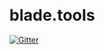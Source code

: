 # blade.tools

[![Gitter](https://badges.gitter.im/Join%20Chat.svg)](https://gitter.im/kameshsampath/blade.tools?utm_source=badge&utm_medium=badge&utm_campaign=pr-badge&utm_content=badge)